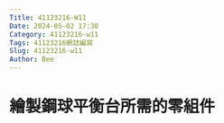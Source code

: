 ```yaml
---
Title: 41123216-W11
Date: 2024-05-02 17:30
Category: 41123216-w11
Tags: 41123216網誌編寫
Slug: 41123216-w11
Author: Bee
---
```




<!-- PELICAN_END_SUMMARY -->

# 繪製鋼球平衡台所需的零組件
